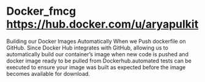 # Docker_fmcg https://hub.docker.com/u/aryapulkit
Building our Docker Images Automatically When we Push dockerfile on GitHub.
Since Docker Hub integrates with GitHub, allowing us to automatically build our container’s image when new code is pushed and docker image ready to be pulled from Dockerhub.automated tests can be executed to ensure your image was built as expected before the image becomes available for download.
